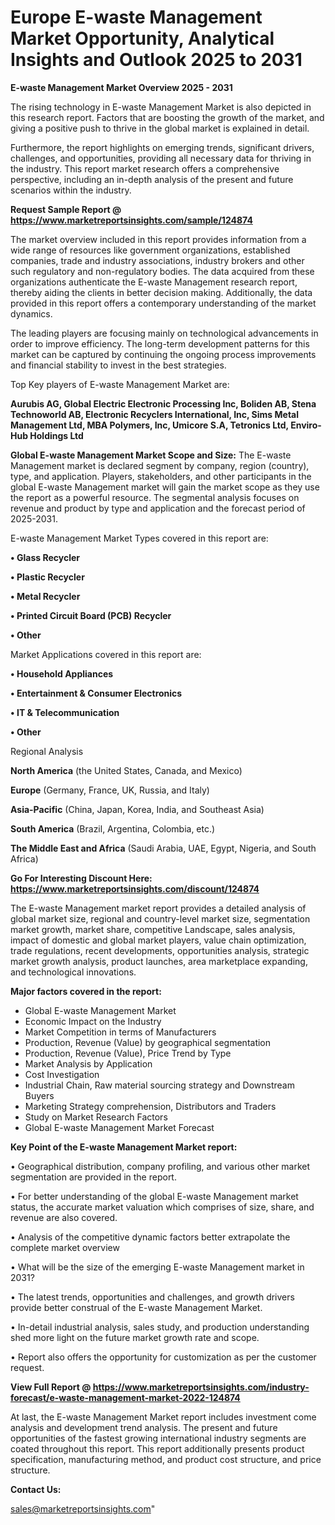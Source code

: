 # Europe E-waste Management Market Opportunity, Analytical Insights and Outlook 2025 to 2031

<Strong> E-waste Management Market Overview 2025 - 2031</strong>

The rising technology in E-waste Management Market is also depicted in this research report. Factors that are boosting the growth of the market, and giving a positive push to thrive in the global market is explained in detail.

Furthermore, the report highlights on emerging trends, significant drivers, challenges, and opportunities, providing all necessary data for thriving in the industry. This report market research offers a comprehensive perspective, including an in-depth analysis of the present and future scenarios within the industry.

<strong>Request Sample Report @ <a href=https://www.marketreportsinsights.com/sample/124874>https://www.marketreportsinsights.com/sample/124874</a></strong>

The market overview included in this report provides information from a wide range of resources like government organizations, established companies, trade and industry associations, industry brokers and other such regulatory and non-regulatory bodies. The data acquired from these organizations authenticate the E-waste Management research report, thereby aiding the clients in better decision making. Additionally, the data provided in this report offers a contemporary understanding of the market dynamics.

The leading players are focusing mainly on technological advancements in order to improve efficiency. The long-term development patterns for this market can be captured by continuing the ongoing process improvements and financial stability to invest in the best strategies.

Top Key players of E-waste Management Market are:

<strong>Aurubis AG, Global Electric Electronic Processing Inc, Boliden AB, Stena Technoworld AB, Electronic Recyclers International, Inc, Sims Metal Management Ltd, MBA Polymers, Inc, Umicore S.A, Tetronics Ltd, Enviro-Hub Holdings Ltd</strong>

<strong><b>Global E-waste Management Market Scope and Size:</b></strong>
The E-waste Management market is declared segment by company, region (country), type, and application. Players, stakeholders, and other participants in the global E-waste Management market will gain the market scope as they use the report as a powerful resource. The segmental analysis focuses on revenue and product by type and application and the forecast period of 2025-2031.

E-waste Management Market Types covered in this report are:

<strong>• Glass Recycler

• Plastic Recycler

• Metal Recycler

• Printed Circuit Board (PCB) Recycler

• Other</strong>

Market Applications covered in this report are:

<strong>• Household Appliances

• Entertainment & Consumer Electronics

• IT & Telecommunication

• Other</strong> 

Regional Analysis

<strong>North America</strong> (the United States, Canada, and Mexico)

<strong>Europe</strong> (Germany, France, UK, Russia, and Italy)

<strong>Asia-Pacific</strong> (China, Japan, Korea, India, and Southeast Asia)

<strong>South America</strong> (Brazil, Argentina, Colombia, etc.)

<strong>The Middle East and Africa</strong> (Saudi Arabia, UAE, Egypt, Nigeria, and South Africa)

<strong>Go For Interesting Discount Here: <a href=https://www.marketreportsinsights.com/discount/124874>https://www.marketreportsinsights.com/discount/124874</a></strong>

The E-waste Management market report provides a detailed analysis of global market size, regional and country-level market size, segmentation market growth, market share, competitive Landscape, sales analysis, impact of domestic and global market players, value chain optimization, trade regulations, recent developments, opportunities analysis, strategic market growth analysis, product launches, area marketplace expanding, and technological innovations.

<strong><b>Major factors covered in the report:</b></strong>
<ul>
  <li>Global E-waste Management Market </li>
  <li>Economic Impact on the Industry</li>
  <li>Market Competition in terms of Manufacturers</li>
  <li>Production, Revenue (Value) by geographical segmentation</li>
  <li>Production, Revenue (Value), Price Trend by Type</li>
  <li>Market Analysis by Application</li>
  <li>Cost Investigation</li>
  <li>Industrial Chain, Raw material sourcing strategy and Downstream Buyers</li>
  <li>Marketing Strategy comprehension, Distributors and Traders</li>
  <li>Study on Market Research Factors</li>
  <li>Global E-waste Management Market Forecast</li>
</ul>

<strong><b>Key Point of the E-waste Management Market report:</b></strong>

• Geographical distribution, company profiling, and various other market segmentation are provided in the report.

• For better understanding of the global E-waste Management market status, the accurate market valuation which comprises of size, share, and revenue are also covered.

• Analysis of the competitive dynamic factors better extrapolate the complete market overview

• What will be the size of the emerging E-waste Management market in 2031?

• The latest trends, opportunities and challenges, and growth drivers provide better construal of the E-waste Management Market.

• In-detail industrial analysis, sales study, and production understanding shed more light on the future market growth rate and scope.

• Report also offers the opportunity for customization as per the customer request.

<strong><b>View Full Report @ <a href=https://www.marketreportsinsights.com/industry-forecast/e-waste-management-market-2022-124874>https://www.marketreportsinsights.com/industry-forecast/e-waste-management-market-2022-124874</a></b></strong>


At last, the E-waste Management Market report includes investment come analysis and development trend analysis. The present and future opportunities of the fastest growing international industry segments are coated throughout this report. This report additionally presents product specification, manufacturing method, and product cost structure, and price structure.

<strong>Contact Us:</strong>

sales@marketreportsinsights.com"
